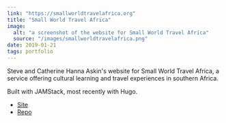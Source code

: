 ```yaml
---
link: "https://smallworldtravelafrica.org"
title: "Small World Travel Africa"
image:
  alt: "a screenshot of the website for Small World Travel Africa"
  source: "/images/smallworldtravelafrica.png"
date: 2019-01-21
tags: portfolio
---
```


Steve and Catherine Hanna Askin's website for Small World Travel Africa, a service offering cultural learning and travel experiences in southern Africa.

Built with JAMStack, most recently with Hugo.

- [Site](https://smallworldtravelafrica.org)
- [Repo](https://github.com/laura-is-here/small-world-travel-africa-hugo/)
